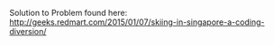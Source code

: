 Solution to Problem found here:
http://geeks.redmart.com/2015/01/07/skiing-in-singapore-a-coding-diversion/
